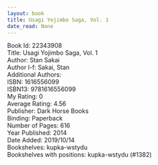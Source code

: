 ```yaml
---
layout: book
title: Usagi Yojimbo Saga, Vol. 1
date_read: None
---
```


Book Id: 22343908<br />
Title: Usagi Yojimbo Saga, Vol. 1<br />
Author: Stan Sakai<br />
Author l-f: Sakai, Stan<br />
Additional Authors: <br />
ISBN: 1616556099<br />
ISBN13: 9781616556099<br />
My Rating: 0<br />
Average Rating: 4.56<br />
Publisher: Dark Horse Books<br />
Binding: Paperback<br />
Number of Pages: 616<br />
Year Published: 2014<br />
Date Added: 2019/10/14<br />
Bookshelves: kupka-wstydu<br />
Bookshelves with positions: kupka-wstydu (#1382)<br />

